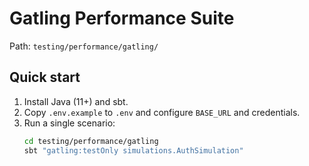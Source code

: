 # Gatling Performance Suite

Path: `testing/performance/gatling/`

## Quick start

1. Install Java (11+) and sbt.
2. Copy `.env.example` to `.env` and configure `BASE_URL` and credentials.
3. Run a single scenario:
   ```bash
   cd testing/performance/gatling
   sbt "gatling:testOnly simulations.AuthSimulation"
